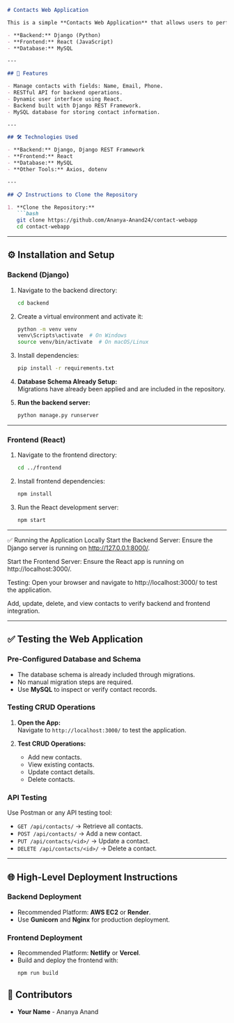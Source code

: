```markdown
# Contacts Web Application

This is a simple **Contacts Web Application** that allows users to perform CRUD operations (Create, Read, Update, Delete) on contact information. The project is built using:

- **Backend:** Django (Python)
- **Frontend:** React (JavaScript)
- **Database:** MySQL

---

## 🚀 Features

- Manage contacts with fields: Name, Email, Phone.
- RESTful API for backend operations.
- Dynamic user interface using React.
- Backend built with Django REST Framework.
- MySQL database for storing contact information.

---

## 🛠️ Technologies Used

- **Backend:** Django, Django REST Framework
- **Frontend:** React
- **Database:** MySQL
- **Other Tools:** Axios, dotenv

---

## 📋 Instructions to Clone the Repository

1. **Clone the Repository:**
   ```bash
   git clone https://github.com/Ananya-Anand24/contact-webapp
   cd contact-webapp
   ```

---

## ⚙️ Installation and Setup

### **Backend (Django)**
1. Navigate to the backend directory:
   ```bash
   cd backend
   ```

2. Create a virtual environment and activate it:
   ```bash
   python -m venv venv
   venv\Scripts\activate  # On Windows
   source venv/bin/activate  # On macOS/Linux
   ```

3. Install dependencies:
   ```bash
   pip install -r requirements.txt
   ```

4. **Database Schema Already Setup:**  
   Migrations have already been applied and are included in the repository.

5. **Run the backend server:**
   ```bash
   python manage.py runserver
   ```

---

### **Frontend (React)**
1. Navigate to the frontend directory:
   ```bash
   cd ../frontend
   ```

2. Install frontend dependencies:
   ```bash
   npm install
   ```

3. Run the React development server:
   ```bash
   npm start
   ```

---

✅ Running the Application Locally
Start the Backend Server:
Ensure the Django server is running on http://127.0.0.1:8000/.

Start the Frontend Server:
Ensure the React app is running on http://localhost:3000/.

Testing:
Open your browser and navigate to http://localhost:3000/ to test the application.

Add, update, delete, and view contacts to verify backend and frontend integration.

---

## ✅ Testing the Web Application

### **Pre-Configured Database and Schema**
- The database schema is already included through migrations.
- No manual migration steps are required.
- Use **MySQL** to inspect or verify contact records.

### **Testing CRUD Operations**
1. **Open the App:**  
   Navigate to `http://localhost:3000/` to test the application.

2. **Test CRUD Operations:**
   - Add new contacts.
   - View existing contacts.
   - Update contact details.
   - Delete contacts.

### **API Testing**
Use Postman or any API testing tool:
- `GET /api/contacts/` → Retrieve all contacts.
- `POST /api/contacts/` → Add a new contact.
- `PUT /api/contacts/<id>/` → Update a contact.
- `DELETE /api/contacts/<id>/` → Delete a contact.

---

## 🌐 High-Level Deployment Instructions

### **Backend Deployment**
- Recommended Platform: **AWS EC2** or **Render**.
- Use **Gunicorn** and **Nginx** for production deployment.

### **Frontend Deployment**
- Recommended Platform: **Netlify** or **Vercel**.
- Build and deploy the frontend with:
   ```bash
   npm run build
   ```

## 🤝 Contributors

- **Your Name** - Ananya Anand
```
